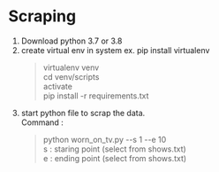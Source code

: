 # Scraping

1. Download python 3.7 or 3.8
2. create virtual env in system
   ex. pip install virtualenv
     > virtualenv venv \
      cd venv/scripts \
      activate \
      pip install -r requirements.txt 
3. start python file to scrap the data.\
   Command : 
   > python worn_on_tv.py --s 1 --e 10 \
   > s : staring point (select from shows.txt) \
   > e : ending point (select from shows.txt)